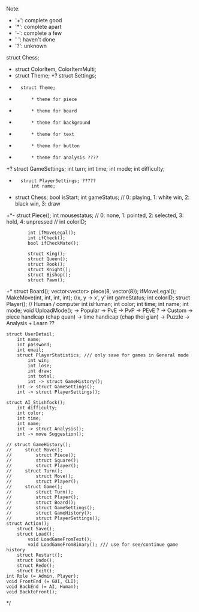 Note:
- '+': complete good
- '*': complete apart
- '-': complete a few
- ' ': haven't done
- '?': unknown

struct Chess;
+   struct ColorItem, ColorItemMulti;
+   struct Theme;
*?  struct Settings;
+       struct Theme;
+           * theme for piece
+           * theme for board
+           * theme for background
+           * theme for text
+           * theme for button
-           * theme for analysis ????
+?       struct GameSettings;
            int turn;
            int time;
            int mode;
            int difficulty;
-       struct PlayerSettings; ?????
            int name;
-   struct Chess;
        bool isStart;
        int gameStatus; // 0: playing, 1: white win, 2: black win, 3: draw

+*-      struct Piece();
            int mousestatus; // 0: none, 1: pointed, 2: selected, 3: hold, 4: unpressed
            // int colorID;

            int ifMoveLegal();
            int ifCheck();
            bool ifCheckMate();

            struct King();
            struct Queen();
            struct Rook();
            struct Knight();
            struct Bishop();
            struct Pawn();
+*      struct Board();
            vector<vector<Piece>> piece(8, vector<Piece>(8));
            ifMoveLegal();
            MakeMove(int, int, int, int); //x, y -> x', y'
            int gameStatus;
            int colorID;
        struct Player(); // Human / computer
            int isHuman;
            int color;
            int time;
            int name;
        int mode;
        void UploadMode();
            -> Popular
                -> PvE
                -> PvP
                -> PEvE ?
            -> Custom
                -> piece handicap (chap quan)
                -> time handicap (chap thoi gian)
                -> Puzzle
                -> Analysis + Learn ??

    struct UserDetail;
        int name;
        int password;
        int email;
        struct PlayerStatistics; /// only save for games in General mode
            int win;
            int lose;
            int draw;
            int total;
            int -> struct GameHistory();
        int -> struct GameSettings();
        int -> struct PlayerSettings();

    struct AI_Stishfock();
        int difficulty;
        int color;
        int time;
        int name;
        int -> struct Analysis();
        int -> move Suggestion();

    // struct GameHistory();
    //     struct Move();
    //         struct Piece();
    //         struct Square();
    //         struct Player();
    //     struct Turn();
    //         struct Move();
    //         struct Player();
    //     struct Game();
    //         struct Turn();
    //         struct Player();
    //         struct Board();
    //         struct GameSettings();
    //         struct GameHistory();
    //         struct PlayerSettings();
    struct Action();
        struct Save();
        struct Load();
            void LoadGameFromText();
            void LoadGameFromBinary(); /// use for see/continue game history
        struct Restart();
        struct Undo();
        struct Redo();
        struct Exit();
    int Role (= Admin, Player);
    void FrontEnd (= GUI, CLI);
    void BackEnd (= AI, Human);
    void BacktoFront();
*/